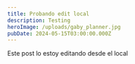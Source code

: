 ```yaml
---
title: Probando edit local
description: Testing
heroImage: /uploads/gaby_planner.jpg
pubDate: 2024-05-15T03:00:00.000Z
---
```


Este post lo estoy editando desde el local
